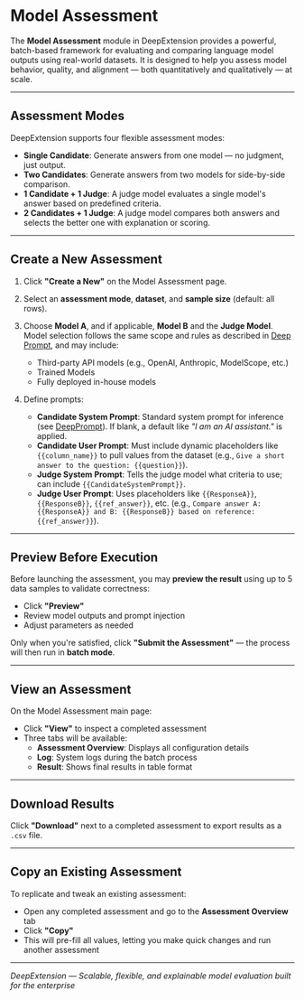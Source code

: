 
# Model Assessment

The **Model Assessment** module in DeepExtension provides a powerful, batch-based framework 
for evaluating and comparing language model outputs using real-world datasets. It is designed 
to help you assess model behavior, quality, and alignment — both quantitatively and 
qualitatively — at scale.

---

## Assessment Modes

DeepExtension supports four flexible assessment modes:

- **Single Candidate**: Generate answers from one model — no judgment, just output.
- **Two Candidates**: Generate answers from two models for side-by-side comparison.
- **1 Candidate + 1 Judge**: A judge model evaluates a single model's answer based on 
predefined criteria.
- **2 Candidates + 1 Judge**: A judge model compares both answers and selects the better one 
with explanation or scoring.

---

## Create a New Assessment

1. Click **"Create a New"** on the Model Assessment page.
2. Select an **assessment mode**, **dataset**, and **sample size** (default: all rows).
3. Choose **Model A**, and if applicable, **Model B** and the **Judge Model**. Model selection follows the same scope and rules as described in [Deep Prompt](deep-prompt.md), and may include:

    - Third-party API models (e.g., OpenAI, Anthropic, ModelScope, etc.)
    - Trained Models
    - Fully deployed in-house models

4. Define prompts:

    - **Candidate System Prompt**: Standard system prompt for inference (see [DeepPrompt](deep-prompt.md)). If blank, a default like *"I am an AI assistant."* is applied.
    - **Candidate User Prompt**: Must include dynamic placeholders like `{{column_name}}` to pull values from the dataset (e.g., `Give a short answer to the question: {{question}}`).
    - **Judge System Prompt**: Tells the judge model what criteria to use; can include `{{CandidateSystemPrompt}}`.
    - **Judge User Prompt**: Uses placeholders like `{{ResponseA}}`, `{{ResponseB}}`, `{{ref_answer}}`, etc. (e.g., `Compare answer A: {{ResponseA}} and B: {{ResponseB}} based on reference: {{ref_answer}}`).

---

## Preview Before Execution

Before launching the assessment, you may **preview the result** using up to 5 data samples to 
validate correctness:

- Click **"Preview"**
- Review model outputs and prompt injection
- Adjust parameters as needed

Only when you're satisfied, click **"Submit the Assessment"** — the process will then run in 
**batch mode**.

---

## View an Assessment

On the Model Assessment main page:

- Click **"View"** to inspect a completed assessment
- Three tabs will be available:
  - **Assessment Overview**: Displays all configuration details
  - **Log**: System logs during the batch process
  - **Result**: Shows final results in table format

---

## Download Results

Click **"Download"** next to a completed assessment to export results as a `.csv` file.

---

## Copy an Existing Assessment

To replicate and tweak an existing assessment:

- Open any completed assessment and go to the **Assessment Overview** tab
- Click **"Copy"**
- This will pre-fill all values, letting you make quick changes and run another assessment

---

*DeepExtension — Scalable, flexible, and explainable model evaluation built for the 
enterprise*

